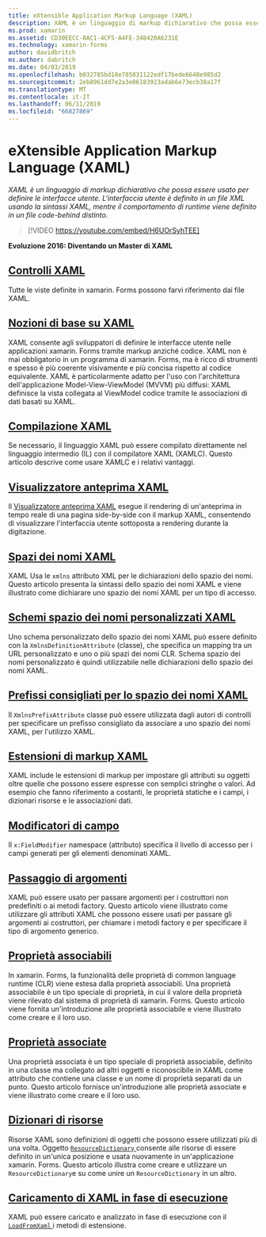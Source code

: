 ```yaml
---
title: eXtensible Application Markup Language (XAML)
description: XAML è un linguaggio di markup dichiarativo che possa essere usato per definire le interfacce utente. L'interfaccia utente è definito in un file XML usando la sintassi XAML, mentre il comportamento di runtime viene definito in un file code-behind distinto.
ms.prod: xamarin
ms.assetid: CD30EECC-8AC1-4CF5-A4FE-348420A6231E
ms.technology: xamarin-forms
author: davidbritch
ms.author: dabritch
ms.date: 04/03/2019
ms.openlocfilehash: b032785bd18e785831122edf17bede6648e985d2
ms.sourcegitcommit: 2eb8961dd7e2a3e06183923adab6e73ecb38a17f
ms.translationtype: MT
ms.contentlocale: it-IT
ms.lasthandoff: 06/11/2019
ms.locfileid: "66827869"
---
```

# <a name="extensible-application-markup-language-xaml"></a>eXtensible Application Markup Language (XAML)

_XAML è un linguaggio di markup dichiarativo che possa essere usato per definire le interfacce utente. L'interfaccia utente è definito in un file XML usando la sintassi XAML, mentre il comportamento di runtime viene definito in un file code-behind distinto._

> [!VIDEO https://youtube.com/embed/H6UOrSyhTEE]

**Evoluzione 2016: Diventando un Master di XAML**

## <a name="xaml-controlsxaml-controlsmd"></a>[Controlli XAML](xaml-controls.md)

Tutte le viste definite in xamarin. Forms possono farvi riferimento dai file XAML.

<a name="xaml" />

## <a name="xaml-basicsxaml-basicsindexmd"></a>[Nozioni di base su XAML](xaml-basics/index.md)

XAML consente agli sviluppatori di definire le interfacce utente nelle applicazioni xamarin. Forms tramite markup anziché codice. XAML non è mai obbligatorio in un programma di xamarin. Forms, ma è ricco di strumenti e spesso è più coerente visivamente e più concisa rispetto al codice equivalente. XAML è particolarmente adatto per l'uso con l'architettura dell'applicazione Model-View-ViewModel (MVVM) più diffusi: XAML definisce la vista collegata al ViewModel codice tramite le associazioni di dati basati su XAML.

## <a name="xaml-compilationxamlcmd"></a>[Compilazione XAML](xamlc.md)

Se necessario, il linguaggio XAML può essere compilato direttamente nel linguaggio intermedio (IL) con il compilatore XAML (XAMLC). Questo articolo descrive come usare XAMLC e i relativi vantaggi.

## <a name="xaml-previewerxaml-previewerindexmd"></a>[Visualizzatore anteprima XAML](xaml-previewer/index.md)

Il [Visualizzatore anteprima XAML](~/xamarin-forms/xaml/xaml-previewer/index.md) esegue il rendering di un'anteprima in tempo reale di una pagina side-by-side con il markup XAML, consentendo di visualizzare l'interfaccia utente sottoposta a rendering durante la digitazione.

## <a name="xaml-namespacesnamespacesmd"></a>[Spazi dei nomi XAML](namespaces.md)

XAML Usa le `xmlns` attributo XML per le dichiarazioni dello spazio dei nomi. Questo articolo presenta la sintassi dello spazio dei nomi XAML e viene illustrato come dichiarare uno spazio dei nomi XAML per un tipo di accesso.

## <a name="xaml-custom-namespace-schemascustom-namespace-schemasmd"></a>[Schemi spazio dei nomi personalizzati XAML](custom-namespace-schemas.md)

Uno schema personalizzato dello spazio dei nomi XAML può essere definito con la `XmlnsDefinitionAttribute` (classe), che specifica un mapping tra un URL personalizzato e uno o più spazi dei nomi CLR. Schema spazio dei nomi personalizzato è quindi utilizzabile nelle dichiarazioni dello spazio dei nomi XAML.

## <a name="xaml-namespace-recommended-prefixescustom-prefixmd"></a>[Prefissi consigliati per lo spazio dei nomi XAML](custom-prefix.md)

Il `XmlnsPrefixAttribute` classe può essere utilizzata dagli autori di controlli per specificare un prefisso consigliato da associare a uno spazio dei nomi XAML, per l'utilizzo XAML.

## <a name="xaml-markup-extensionsmarkup-extensionsindexmd"></a>[Estensioni di markup XAML](markup-extensions/index.md)

XAML include le estensioni di markup per impostare gli attributi su oggetti oltre quelle che possono essere espresse con semplici stringhe o valori. Ad esempio che fanno riferimento a costanti, le proprietà statiche e i campi, i dizionari risorse e le associazioni dati.

## <a name="field-modifiersfield-modifiersmd"></a>[Modificatori di campo](field-modifiers.md)

Il `x:FieldModifier` namespace (attributo) specifica il livello di accesso per i campi generati per gli elementi denominati XAML.

## <a name="passing-argumentspassing-argumentsmd"></a>[Passaggio di argomenti](passing-arguments.md)

XAML può essere usato per passare argomenti per i costruttori non predefiniti o ai metodi factory. Questo articolo viene illustrato come utilizzare gli attributi XAML che possono essere usati per passare gli argomenti ai costruttori, per chiamare i metodi factory e per specificare il tipo di argomento generico.

## <a name="bindable-propertiesbindable-propertiesmd"></a>[Proprietà associabili](bindable-properties.md)

In xamarin. Forms, la funzionalità delle proprietà di common language runtime (CLR) viene estesa dalla proprietà associabili. Una proprietà associabile è un tipo speciale di proprietà, in cui il valore della proprietà viene rilevato dal sistema di proprietà di xamarin. Forms. Questo articolo viene fornita un'introduzione alle proprietà associabile e viene illustrato come creare e il loro uso.

## <a name="attached-propertiesattached-propertiesmd"></a>[Proprietà associate](attached-properties.md)

Una proprietà associata è un tipo speciale di proprietà associabile, definito in una classe ma collegato ad altri oggetti e riconoscibile in XAML come attributo che contiene una classe e un nome di proprietà separati da un punto. Questo articolo fornisce un'introduzione alle proprietà associate e viene illustrato come creare e il loro uso.

## <a name="resource-dictionariesresource-dictionariesmd"></a>[Dizionari di risorse](resource-dictionaries.md)

Risorse XAML sono definizioni di oggetti che possono essere utilizzati più di una volta. Oggetto [ `ResourceDictionary` ](xref:Xamarin.Forms.ResourceDictionary) consente alle risorse di essere definito in un'unica posizione e usata nuovamente in un'applicazione xamarin. Forms. Questo articolo illustra come creare e utilizzare un `ResourceDictionary`e su come unire un `ResourceDictionary` in un altro.

## <a name="loading-xaml-at-runtimeruntime-loadmd"></a>[Caricamento di XAML in fase di esecuzione](runtime-load.md)

XAML può essere caricato e analizzato in fase di esecuzione con il [ `LoadFromXaml` ](xref:Xamarin.Forms.Xaml.Extensions.LoadFromXaml*) i metodi di estensione.

